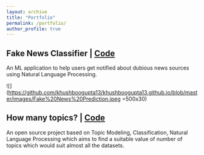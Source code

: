 ```yaml
---
layout: archive
title: "Portfolio"
permalink: /portfolio/
author_profile: true
---
```

## Fake News Classifier | [Code](https://github.com/khushboogupta13/NEWS-CLASSIFIER-1)

An ML application to help users get notified about dubious news sources using Natural Language Processing.

![](https://github.com/khushboogupta13/khushboogupta13.github.io/blob/master/images/Fake%20News%20Prediction.jpeg =500x30)

## How many topics? | [Code](https://github.com/khushboogupta13/How_Many_topics)

An open source project based on Topic Modeling, Classification, Natural Language Processing which aims to find a suitable value of number of topics which would suit almost all the datasets. 
